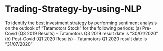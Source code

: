 # Trading-Strategy-by-using-NLP
To identify the best investment strategy by performing sentiment analysis on the outlook of  “Tatamotors Stock” for the following periods: (a) Pre- Covid (Q3 2019 Results) – Tatamotors Q3 2019 result date is “30/01/2020” (b) Post-Covid (Q1 2020 Results) - Tatamotors Q1 2020 result date is “31/07/2020”
